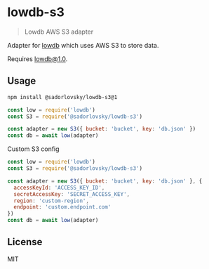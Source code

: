 # lowdb-s3

> Lowdb AWS S3 adapter

Adapter for [lowdb](https://github.com/typicode/lowdb) which uses AWS S3 to store data.

Requires [lowdb@1.0](https://github.com/typicode/lowdb/tree/v1.0.0).

## Usage

```bash
npm install @sadorlovsky/lowdb-s3@1
```

```js
const low = require('lowdb')
const S3 = require('@sadorlovsky/lowdb-s3')

const adapter = new S3({ bucket: 'bucket', key: 'db.json' })
const db = await low(adapter)
```

Custom S3 config

```js
const low = require('lowdb')
const S3 = require('@sadorlovsky/lowdb-s3')

const adapter = new S3({ bucket: 'bucket', key: 'db.json' }, {
  accessKeyId: 'ACCESS_KEY_ID',
  secretAccessKey: 'SECRET_ACCESS_KEY',
  region: 'custom-region',
  endpoint: 'custom.endpoint.com'
})
const db = await low(adapter)
```

## License

MIT
